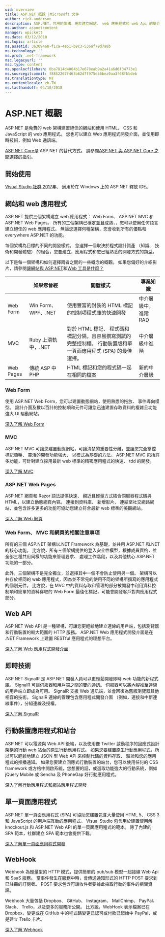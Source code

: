 ```yaml
---
uid: overview
title: ASP.NET 概觀 |Microsoft 文件
author: rick-anderson
description: ASP.NET，可用的架構，用於建立網站、 web 應用程式和 web Api 的簡介。
ms.author: aspnetcontent
manager: wpickett
ms.date: 03/12/2010
ms.topic: article
ms.assetid: 3a309468-f1ca-4e51-b9c3-536af79d7a8b
ms.technology: ''
ms.prod: .net-framework
msc.legacyurl: ''
msc.type: content
ms.openlocfilehash: 0ba7814d4004b17e678eab9a2a41a6d6f34773e1
ms.sourcegitcommit: f8852267f463b62d7f975e56bea9aa3f68fbbdeb
ms.translationtype: MT
ms.contentlocale: zh-TW
ms.lasthandoff: 04/10/2018
---
```

# <a name="aspnet-overview"></a>ASP.NET 概觀

ASP.NET 是免費的 web 架構建置絕佳的網站和使用 HTML、 CSS 和 JavaScript 的 web 應用程式。 您也可以建立 Web 應用程式開發介面，並使用即時技術，例如 Web 通訊端。

[ASP.NET Core](https://docs.microsoft.com/aspnet/core/)是 ASP.NET 的替代方式。  請參閱[ASP.NET 與 ASP.NET Core 之間選擇的指引](https://docs.microsoft.com/aspnet/core/choose-aspnet-framework)。

## <a name="get-started"></a>開始使用

[Visual Studio 社群 2017年](https://www.visualstudio.com/downloads/)、 適用於在 Windows 上的 ASP.NET 釋放 IDE。

## <a name="websites-and-web-applications"></a>網站和 web 應用程式

 ASP.NET 提供三個架構建立 web 應用程式： Web Form、 ASP.NET MVC 和 ASP.NET Web Pages。 所有的三個架構已穩定並且成熟，，您可以使用任何語言建立絕佳的 web 應用程式。 無論您選擇何種架構，您會收到所有的優點和 everywhere ASP.NET 的功能。

每個架構為目標的不同的開發樣式。 您選擇一個取決於程式設計資產 （知識、 技術和開發體驗） 的組合，您要建立，應用程式和您已經熟悉的開發方式的類型。

以下是每一個架構和如何選擇兩者之間的一些概念的概觀。 如果您偏好的介紹影片，請參閱[讓網站與 ASP.NET](https://channel9.msdn.com/Blogs/ASP-NET-Site-Videos/Making-Websites-with-ASPNET)和[Web 工具是什麼？](https://channel9.msdn.com/Blogs/ASP-NET-Site-Videos/what-is-web-tools)

|   | 如果您曾經 | 開發樣式 | 專業知識 | 
|-----------|----------------------|-----------------------------------------------------|----------------|
| Web Form | Win Form、 WPF、.NET | 使用豐富的封裝的 HTML 標記的控制項程式庫的快速開發 | 中介層級中，進階 RAD |
| MVC       | Ruby 上滑軌中，.NET  | 對於 HTML 標記、 程式碼和標記分隔，且容易撰寫測試的完整控制權。 行動裝置版和單一頁面應用程式 (SPA) 的最佳選擇。 | 中介層級中進階 |
| Web Pages  | 傳統 ASP 中 PHP     | HTML 標記和您的程式碼一起在相同的檔案 | 新的中介層級 |

### <a name="web-forms"></a>Web Form

使用 ASP.NET Web Form，您可以建置動態網站，使用熟悉的拖放、 事件導向模型。 設計介面及數以百計的控制項和元件可讓您迅速建置存取資料的複雜且功能強大 UI 驅動網站。 

[深入了解 Web Form](web-forms/index.md)

### <a name="mvc"></a>MVC

ASP.NET MVC 可讓您建置動態網站，可讓清楚的重要性分離，並讓您完全掌控標記順暢、 靈活的開發功能強大、 以模式為基礎的方法。 ASP.NET MVC 包括許多功能，可針對建立採用最新 web 標準的精密應用程式的快速、 tdd 的開發。 

[深入了解 MVC](mvc/index.md)

### <a name="aspnet-web-pages"></a>ASP.NET Web Pages

ASP.NET 網頁和 Razor 語法提供快速、 親近且輕量方式結合伺服器程式碼與 HTML，以建立動態網頁內容。 連接到資料庫、 新增影片、 連結至社交網路網站，並包含許多更多的功能可協助您建立符合最新 web 標準的美觀網站。

[深入了解 Web 網頁](web-pages/index.md)

### <a name="notes-about-web-forms-mvc-and-web-pages"></a>Web Form、 MVC 和網頁的相關注意事項

所有的三個 ASP.NET 架構以.NET Framework 為基礎，並共用 ASP.NET 和.NET 的核心功能。 比方說，所有三個架構提供的登入安全性模型，根據成員資格，並全部三種共用同樣的功能來管理要求、 處理工作階段，以及其他核心 ASP.NET 功能的一部分。

此外，三個架構不是完全獨立，並選擇其中一個不會防止使用另一個。 架構可以共存於相同的 web 應用程式，因為並不常見的使用不同的架構所撰寫的應用程式的個別元件。 比方說，在 MVC 中的資料存取和管理的部分被開發中利用資料控制項和簡單的資料存取的 Web Form 最佳化標記，可能會開發客戶對向應用程式部分。

## <a name="web-apis"></a>Web API

ASP.NET Web API 是一種架構，可讓您更輕鬆地建立連線的用戶端，包括瀏覽器和行動裝置的較大範圍的 HTTP 服務。 ASP.NET Web 應用程式開發介面是在 .NET Framework 上建置 RESTful 應用程式的理想平台。

[深入了解 Web 應用程式開發介面](web-api/index.md)

<!-- Put first under Web API TOC:  Watch video (9 minutes) https://channel9.msdn.com/Blogs/ASP-NET-Site-Videos/services-and-aspnet -->

## <a name="real-time-technologies"></a>即時技術

ASP.NET SignalR 是 ASP.NET 開發人員可以更輕鬆開發即時 web 功能的新程式庫。 SignalR 可讓伺服器和用戶端之間的雙向通訊。 伺服器可以將內容推至連線的用戶端立即成為可用。 SignalR 支援 Web 通訊端，並會回復為舊版瀏覽器其他相容的技術。 SignalR 連線的管理包含應用程式開發介面 （例如，連接和中斷連線事件），分組連線及授權。

[深入了解 SignalR](signalr/index.md)

<!-- Put first under SignalR TOC:  Watch video (6 minutes) https://channel9.msdn.com/Blogs/ASP-NET-Site-Videos/signalr-and-the-real-time-web -->

## <a name="mobile-apps-and-sites"></a>行動裝置應用程式和站台 

ASP.NET 可以電源與 Web API 後端，以及使用像 Twitter 啟動程序的回應式設計架構的行動 web 站台的原生行動應用程式。 如果您要建置原生行動應用程式，所以可以輕鬆地建立 JSON 型 Web API 來控制代碼的資料存取、 驗證和您的應用程式的推播通知。 如果您要建立回應式行動裝置的站台，您可以使用任何的 CSS framework 或方格中開啟系統，您想要的話，或選取功能強大的行動系統，例如 jQuery Mobile 或 Sencha 及 PhoneGap 好行動應用程式。

[深入了解行動應用程式和網站應用程式開發](mobile/index.md)

<!-- Put first under mobile TOC:  Watch video (11 minutes) https://channel9.msdn.com/Blogs/ASP-NET-Site-Videos/aspnet-and-mobile -->

## <a name="single-page-applications"></a>單一頁面應用程式 

ASP.NET 單一頁面應用程式 (SPA) 可協助您建置包含大量使用 HTML 5、 CSS 3 和 JavaScript 的用戶端互動的應用程式。 Visual Studio 包含用於建置使用解 knockout.js 和 ASP.NET Web API 的單一頁面應用程式的範本。 除了內建的 SPA 範本，社群建立 SPA 範本也會提供下載。

[深入了解單一頁面應用程式開發](single-page-application/index.md)

## <a name="webhooks"></a>WebHook

Webhook 為輕量型的 HTTP 模式，提供簡單的 pub/sub 模型一起接線 Web Api 和 SaaS 服務。 當事件發生在服務中時，會傳送通知形式的 HTTP POST 要求到已註冊的訂閱者。 POST 要求包含可讓收件者要據此採取行動的事件的相關資訊。

Webhook 大量包括 Dropbox、 GitHub、 Instagram、 MailChimp、 PayPal、 Slack、 Trello，以及更多的服務所公開。 比方說，WebHook 表示檔案已在 Dropbox，變更或在 GitHub 中的程式碼變更已認可或付款已起始中 PayPal，或是建立 Trello 卡片。

[深入了解 Webhook](webhooks/index.md)





<!--
Create Deployment TOC based on https://www.asp.net/aspnet/overview/deployment
Copy deployment content map to MVC, WebForms, Web Pages, Web API sections.
Copy Web Deployment in Enterprise from WebForms to MVC
Move under ASP.NET Best practices
    What not to do in ASP.NET, and what to do instead https://review.docs.microsoft.cus/aspnet/aspnet/overview/web-development-best-practices/what-not-to-do-in-aspnet-and-what-to-do-instead
    Async and await https://channel9.msdn.com/Blogs/ASP-NET-Site-Videos/async-and-await
    Building Real World Cloud Apps with Azure https://review.docs.microsoft.com/aspnet/aspnet/overview/developing-apps-with-windows-azure/building-real-world-cloud-apps-with-windows-azure/introduction
    Hands on Lab: Maintainable Azure Websites: Managing Change and Scale https://review.docs.microsoft.com/aspnet/aspnet/overview/developing-apps-with-windows-azure/maintainable-azure-websites-managing-change-and-scale

-->
